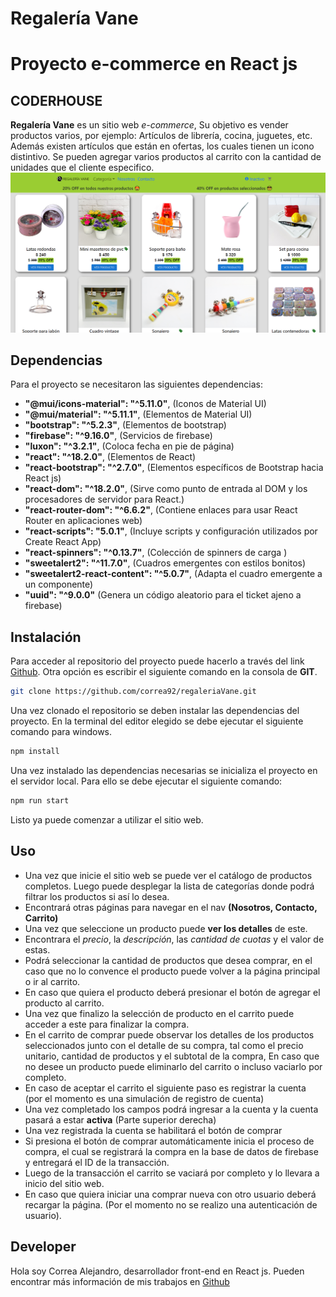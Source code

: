 # Regalería Vane 
# Proyecto e-commerce en React js 
## CODERHOUSE 

**Regalería Vane** es un sitio web *e-commerce*, Su objetivo es vender productos varios, por ejemplo: Artículos de librería, cocina, juguetes, etc. Además existen artículos que están en ofertas, los cuales tienen un icono distintivo.
Se pueden agregar varios productos al carrito con la cantidad de unidades que el cliente especifico.
![Image Main](https://github.com/correa92/regaleriaVane/blob/main/main.png)

## Dependencias
Para el proyecto se necesitaron las siguientes dependencias:
   - **"@mui/icons-material": "^5.11.0"**, (Iconos de Material UI)
   - **"@mui/material": "^5.11.1"**, (Elementos de Material UI)
   - **"bootstrap": "^5.2.3"**, (Elementos de bootstrap)
   - **"firebase": "^9.16.0"**, (Servicios de firebase)
   - **"luxon": "^3.2.1"**, (Coloca fecha en pie de página)
   - **"react": "^18.2.0"**, (Elementos de React)
   - **"react-bootstrap": "^2.7.0"**, (Elementos específicos de Bootstrap hacia React js)
   - **"react-dom": "^18.2.0"**, (Sirve como punto de entrada al DOM y los procesadores de servidor para React.)
   - **"react-router-dom": "^6.6.2"**, (Contiene enlaces para usar React Router en aplicaciones web)
   - **"react-scripts": "5.0.1"**, (Incluye scripts y configuración utilizados por Create React App)
   - **"react-spinners": "^0.13.7"**, (Colección de spinners de carga )
   - **"sweetalert2": "^11.7.0"**, (Cuadros emergentes con estilos bonitos)
   - **"sweetalert2-react-content": "^5.0.7"**, (Adapta el cuadro emergente a un componente)
   - **"uuid": "^9.0.0"** (Genera un código aleatorio para el ticket ajeno a firebase)

## Instalación

Para acceder al repositorio del proyecto puede hacerlo a través del link [Github](https://github.com/correa92/regaleriaVane.git).
Otra opción es escribir el siguiente comando en la consola de **GIT**. 
```bash
git clone https://github.com/correa92/regaleriaVane.git
```

Una vez clonado el repositorio se deben instalar las dependencias del proyecto. En la terminal del editor elegido se debe ejecutar el siguiente comando para windows.

```bash
npm install
```

Una vez instalado las dependencias necesarias se inicializa el proyecto en el servidor local. Para ello se debe ejecutar el siguiente comando:
 ```bash
npm run start
```

Listo ya puede comenzar a utilizar el sitio web.
## Uso


- Una vez que inicie el sitio web se puede ver el catálogo de productos completos. Luego puede desplegar la lista de categorías donde podrá filtrar los productos si así lo desea.  
- Encontrará otras páginas para navegar en el nav **(Nosotros, Contacto, Carrito)**  
- Una vez que seleccione un producto puede **ver los detalles** de este.
- Encontrara el *precio*, la *descripción*, las *cantidad de cuotas* y el valor de estas. 
- Podrá seleccionar la cantidad de productos que desea comprar, en el caso que no lo convence el producto puede volver a la página principal o ir al carrito.
- En caso que quiera el producto deberá presionar el botón de agregar el producto al carrito.
- Una vez que finalizo la selección de producto en el carrito puede acceder a este para finalizar la compra.
- En el carrito de comprar puede observar los detalles de los productos seleccionados junto con el detalle de su compra, tal como el precio unitario, cantidad de productos y el subtotal de la compra, En caso que no desee un producto puede eliminarlo del carrito o  incluso vaciarlo por completo.
- En caso de aceptar el carrito el siguiente paso es registrar la cuenta (por el momento es una simulación de registro de cuenta)
- Una vez completado los campos podrá ingresar a la cuenta y la cuenta pasará a estar **activa** (Parte superior derecha) 
- Una vez registrada la cuenta se habilitará el botón de comprar
- Si presiona el botón de comprar automáticamente inicia el proceso de compra, el cual se registrará la compra en la base de datos de firebase y entregará el ID de la transacción.
- Luego de la transacción el carrito se vaciará por completo y lo llevara a inicio del sitio web.
- En caso que quiera iniciar una comprar nueva con otro usuario deberá recargar la página. (Por el momento no se realizo una autenticación de usuario).


## Developer
Hola soy Correa Alejandro, desarrollador front-end en React js. 
Pueden encontrar más información de mis trabajos en [Github](https://github.com/correa92)